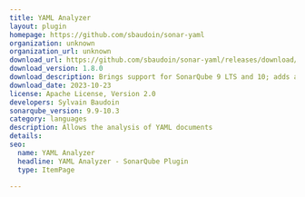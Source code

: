 ```yaml
---
title: YAML Analyzer
layout: plugin
homepage: https://github.com/sbaudoin/sonar-yaml
organization: unknown
organization_url: unknown
download_url: https://github.com/sbaudoin/sonar-yaml/releases/download/v1.8.0/sonar-yaml-plugin-1.8.0.jar
download_version: 1.8.0
download_description: Brings support for SonarQube 9 LTS and 10; adds a rule and improves some others; fixes some issues
download_date: 2023-10-23
license: Apache License, Version 2.0
developers: Sylvain Baudoin
sonarqube_version: 9.9-10.3
category: languages
description: Allows the analysis of YAML documents
details: 
seo:
  name: YAML Analyzer
  headline: YAML Analyzer - SonarQube Plugin
  type: ItemPage

---
```

